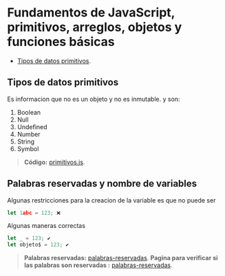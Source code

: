 # Fundamentos de JavaScript, primitivos, arreglos, objetos y funciones básicas
- [Tipos de datos primitivos](#tipos-de-datos-primitivos).

## Tipos de datos primitivos
Es informacion que no es un objeto y no es inmutable. y son:
1. Boolean
2. Null
3. Undefined
4. Number
5. String
6. Symbol
> **Código:**
> [primitivos.js](/s3-funda-primitivos/src/assets/js/21-intro-datos-primitivos.js).

## Palabras reservadas y nombre de variables
Algunas restricciones para la creacion de la variable es que no puede ser 
```js
let 1abc = 123; ❌
```
Algunas maneras correctas 
```js
let _ = 123; ✔
let objeto$ = 123; ✔
```

> **Palabras reservadas:**
> [palabras-reservadas](/s3-funda-primitivos/src/assets/pdf/23-palabras-reservadas.pdf).
> **Pagina para verificar si las palabras son reservadas :**
> [palabras-reservadas](https://mothereff.in/js-variables).

